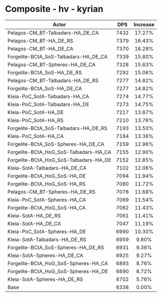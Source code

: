 # Composite - hv - kyrian
| Actor | DPS | Increase |
|---|:---:|:---:|
|Pelagos-CM_BT-Talbadars-HA_DE_CA|7432|17.27%|
|Pelagos-CM_BT-HA_DE_RS|7379|16.43%|
|Pelagos-CM_BT-HA_DE_CA|7370|16.29%|
|Forgelite-BCtA_SoS-Talbadars-HA_DE_CA|7339|15.80%|
|Pelagos-CM_BT-Spheres-HA_DE_CA|7328|15.63%|
|Forgelite-BCtA_SoS-HA_DE_RS|7292|15.06%|
|Pelagos-CM_BT-Talbadars-HA_DE_RS|7277|14.82%|
|Forgelite-BCtA_SoS-HA_DE_CA|7277|14.82%|
|Kleia-PoC_SotA-Talbadars-HA_CA|7274|14.77%|
|Kleia-PoC_SotA-Talbadars-HA_DE|7273|14.75%|
|Kleia-PoC_SotA-HA_DE|7217|13.87%|
|Kleia-PoC_SotA-HA_RS|7210|13.76%|
|Forgelite-BCtA_SoS-Talbadars-HA_DE_RS|7193|13.50%|
|Kleia-PoC_SotA-HA_CA|7184|13.36%|
|Forgelite-BCtA_SoS-Spheres-HA_DE_CA|7159|12.96%|
|Forgelite-BCtA_HoG_SoS-Talbadars-HA_CA|7155|12.90%|
|Forgelite-BCtA_HoG_SoS-Talbadars-HA_DE|7152|12.85%|
|Kleia-SotA-Talbadars-HA_DE_CA|7102|12.06%|
|Forgelite-BCtA_HoG_SoS-HA_DE|7094|11.94%|
|Forgelite-BCtA_HoG_SoS-HA_RS|7080|11.72%|
|Pelagos-CM_BT-Spheres-HA_DE_RS|7078|11.68%|
|Kleia-PoC_SotA-Spheres-HA_CA|7069|11.54%|
|Forgelite-BCtA_HoG_SoS-HA_CA|7062|11.43%|
|Kleia-SotA-HA_DE_RS|7061|11.41%|
|Kleia-SotA-HA_DE_CA|7047|11.19%|
|Kleia-PoC_SotA-Spheres-HA_DE|6990|10.30%|
|Kleia-SotA-Talbadars-HA_DE_RS|6959|9.80%|
|Forgelite-BCtA_SoS-Spheres-HA_DE_RS|6931|9.36%|
|Kleia-SotA-Spheres-HA_DE_CA|6925|9.27%|
|Forgelite-BCtA_HoG_SoS-Spheres-HA_CA|6893|8.76%|
|Forgelite-BCtA_HoG_SoS-Spheres-HA_DE|6890|8.72%|
|Kleia-SotA-Spheres-HA_DE_RS|6702|5.76%|
|Base|6338|0.00%|

